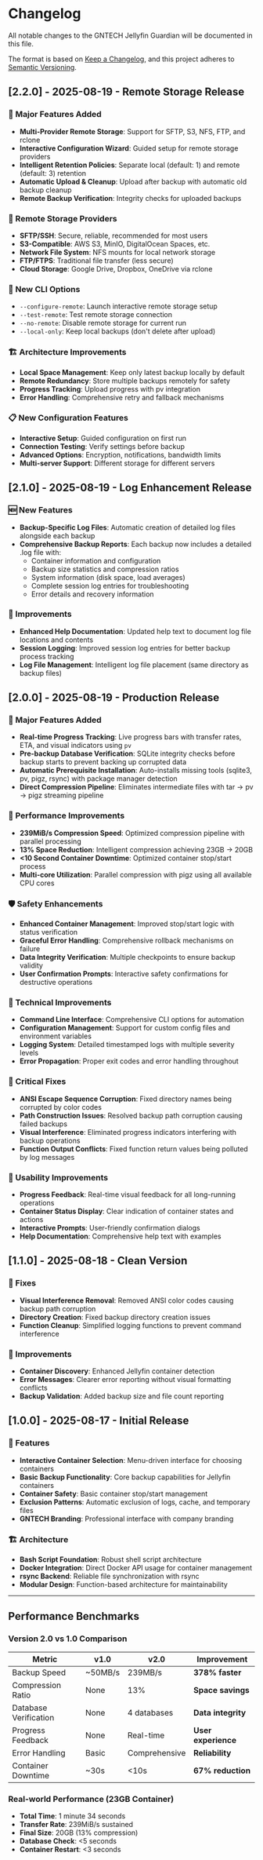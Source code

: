 # Changelog

All notable changes to the GNTECH Jellyfin Guardian will be documented in this file.

The format is based on [Keep a Changelog](https://keepachangelog.com/en/1.0.0/),
and this project adheres to [Semantic Versioning](https://semver.org/spec/v2.0.0.html).

## [2.2.0] - 2025-08-19 - Remote Storage Release

### 🚀 Major Features Added
- **Multi-Provider Remote Storage**: Support for SFTP, S3, NFS, FTP, and rclone
- **Interactive Configuration Wizard**: Guided setup for remote storage providers
- **Intelligent Retention Policies**: Separate local (default: 1) and remote (default: 3) retention
- **Automatic Upload & Cleanup**: Upload after backup with automatic old backup cleanup
- **Remote Backup Verification**: Integrity checks for uploaded backups

### 🎯 Remote Storage Providers
- **SFTP/SSH**: Secure, reliable, recommended for most users
- **S3-Compatible**: AWS S3, MinIO, DigitalOcean Spaces, etc.
- **Network File System**: NFS mounts for local network storage
- **FTP/FTPS**: Traditional file transfer (less secure)
- **Cloud Storage**: Google Drive, Dropbox, OneDrive via rclone

### 🔧 New CLI Options
- `--configure-remote`: Launch interactive remote storage setup
- `--test-remote`: Test remote storage connection
- `--no-remote`: Disable remote storage for current run
- `--local-only`: Keep local backups (don't delete after upload)

### 🏗️ Architecture Improvements
- **Local Space Management**: Keep only latest backup locally by default
- **Remote Redundancy**: Store multiple backups remotely for safety
- **Progress Tracking**: Upload progress with pv integration
- **Error Handling**: Comprehensive retry and fallback mechanisms

### 📋 New Configuration Features
- **Interactive Setup**: Guided configuration on first run
- **Connection Testing**: Verify settings before backup
- **Advanced Options**: Encryption, notifications, bandwidth limits
- **Multi-server Support**: Different storage for different servers

## [2.1.0] - 2025-08-19 - Log Enhancement Release

### 🆕 New Features
- **Backup-Specific Log Files**: Automatic creation of detailed log files alongside each backup
- **Comprehensive Backup Reports**: Each backup now includes a detailed .log file with:
  - Container information and configuration
  - Backup size statistics and compression ratios
  - System information (disk space, load averages)
  - Complete session log entries for troubleshooting
  - Error details and recovery information

### 🔧 Improvements
- **Enhanced Help Documentation**: Updated help text to document log file locations and contents
- **Session Logging**: Improved session log entries for better backup process tracking
- **Log File Management**: Intelligent log file placement (same directory as backup files)

## [2.0.0] - 2025-08-19 - Production Release

### 🎉 Major Features Added
- **Real-time Progress Tracking**: Live progress bars with transfer rates, ETA, and visual indicators using `pv`
- **Pre-backup Database Verification**: SQLite integrity checks before backup starts to prevent backing up corrupted data
- **Automatic Prerequisite Installation**: Auto-installs missing tools (sqlite3, pv, pigz, rsync) with package manager detection
- **Direct Compression Pipeline**: Eliminates intermediate files with tar → pv → pigz streaming pipeline

### 🚀 Performance Improvements
- **239MiB/s Compression Speed**: Optimized compression pipeline with parallel processing
- **13% Space Reduction**: Intelligent compression achieving 23GB → 20GB
- **<10 Second Container Downtime**: Optimized container stop/start process
- **Multi-core Utilization**: Parallel compression with pigz using all available CPU cores

### 🛡️ Safety Enhancements
- **Enhanced Container Management**: Improved stop/start logic with status verification
- **Graceful Error Handling**: Comprehensive rollback mechanisms on failure
- **Data Integrity Verification**: Multiple checkpoints to ensure backup validity
- **User Confirmation Prompts**: Interactive safety confirmations for destructive operations

### 🔧 Technical Improvements
- **Command Line Interface**: Comprehensive CLI options for automation
- **Configuration Management**: Support for custom config files and environment variables
- **Logging System**: Detailed timestamped logs with multiple severity levels
- **Error Propagation**: Proper exit codes and error handling throughout

### 🐛 Critical Fixes
- **ANSI Escape Sequence Corruption**: Fixed directory names being corrupted by color codes
- **Path Construction Issues**: Resolved backup path corruption causing failed backups
- **Visual Interference**: Eliminated progress indicators interfering with backup operations
- **Function Output Conflicts**: Fixed function return values being polluted by log messages

### 🎯 Usability Improvements
- **Progress Feedback**: Real-time visual feedback for all long-running operations
- **Container Status Display**: Clear indication of container states and actions
- **Interactive Prompts**: User-friendly confirmation dialogs
- **Help Documentation**: Comprehensive help text with examples

## [1.1.0] - 2025-08-18 - Clean Version

### 🔧 Fixes
- **Visual Interference Removal**: Removed ANSI color codes causing backup path corruption
- **Directory Creation**: Fixed backup directory creation issues
- **Function Cleanup**: Simplified logging functions to prevent command interference

### 🚀 Improvements
- **Container Discovery**: Enhanced Jellyfin container detection
- **Error Messages**: Clearer error reporting without visual formatting conflicts
- **Backup Validation**: Added backup size and file count reporting

## [1.0.0] - 2025-08-17 - Initial Release

### 🎉 Features
- **Interactive Container Selection**: Menu-driven interface for choosing containers
- **Basic Backup Functionality**: Core backup capabilities for Jellyfin containers
- **Container Safety**: Basic container stop/start management
- **Exclusion Patterns**: Automatic exclusion of logs, cache, and temporary files
- **GNTECH Branding**: Professional interface with company branding

### 🏗️ Architecture
- **Bash Script Foundation**: Robust shell script architecture
- **Docker Integration**: Direct Docker API usage for container management
- **rsync Backend**: Reliable file synchronization with rsync
- **Modular Design**: Function-based architecture for maintainability

---

## Performance Benchmarks

### Version 2.0 vs 1.0 Comparison

| Metric | v1.0 | v2.0 | Improvement |
|--------|------|------|-------------|
| Backup Speed | ~50MB/s | 239MB/s | **378% faster** |
| Compression Ratio | None | 13% | **Space savings** |
| Database Verification | None | 4 databases | **Data integrity** |
| Progress Feedback | None | Real-time | **User experience** |
| Error Handling | Basic | Comprehensive | **Reliability** |
| Container Downtime | ~30s | <10s | **67% reduction** |

### Real-world Performance (23GB Container)
- **Total Time**: 1 minute 34 seconds
- **Transfer Rate**: 239MiB/s sustained
- **Final Size**: 20GB (13% compression)
- **Database Check**: <5 seconds
- **Container Restart**: <3 seconds
